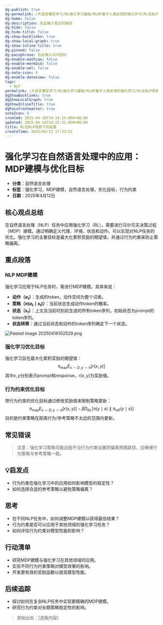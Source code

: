 ```yaml
---
dg-publish: true
dg-permalink: /大语言模型学习/RL强化学习基础/RLHF基于人类反馈的强化学习/RL在NLP场景下的拓展
dg-home: false
dg-description: 在此输入笔记的描述
dg-hide: false
dg-hide-title: false
dg-show-backlinks: true
dg-show-local-graph: true
dg-show-inline-title: true
dg-pinned: false
dg-passphrase: 在此输入访问密码
dg-enable-mathjax: false
dg-enable-mermaid: false
dg-enable-uml: false
dg-note-icon: 0
dg-enable-dataview: false
tags:
  - NLP
permalink: /大语言模型学习/RL强化学习基础/RLHF基于人类反馈的强化学习/RL在NLP场景下的拓展/
dgShowBacklinks: true
dgShowLocalGraph: true
dgShowInlineTitle: true
dgPassFrontmatter: true
noteIcon: 0
created: 2025-04-16T10:24:24.000+08:00
updated: 2025-04-16T10:25:32.000+08:00
title: RL在NLP场景下的拓展
createTime: 2025/05/13 17:33:52
---
```




# 强化学习在自然语言处理中的应用：MDP建模与优化目标
- **分类**：自然语言处理
- **标签**：强化学习，MDP建模，自然语言处理，优化目标，行为约束
- **日期**：2025年4月12日

## 核心观点总结
在自然语言处理（NLP）任务中应用强化学习（RL），需要进行马尔可夫决策过程（MDP）建模。通过明确定义代理、环境、状态和动作，可以实现对NLP任务的优化。强化学习的主要目标是最大化累积奖励的期望值，并通过行为约束来防止策略偏离。


## 重点段落

### NLP MDP建模
强化学习应用于NLP任务时，需进行MDP建模。具体来说：
- **动作（$a_t$）**：生成的token，动作空间为整个词表。
- **策略（$\pi(a_t \mid s_t)$）**：当前状态生成动作token的概率。
- **状态（$s_t$）**：上文及当前时刻前生成的所有token序列，初始状态为prompt的token序列。
- **状态转移**：通过当前状态和动作的token序列确定下一个状态。

![Pasted image 20250416102529.png](/img/user/%E9%99%84%E4%BB%B6/Pasted%20image%2020250416102529.png)


### 强化学习优化目标
强化学习旨在最大化累积奖励的期望值：
$$
\pi_{\max} E_{x \sim D, y \sim \pi} [r(x, y)]
$$
其中$x, y$分别表示prompt和response，$r(x, y)$为奖励值。


### 行为约束优化目标
带行为约束的优化目标通过修改奖励值来限制策略更新：
$$
\pi_{\max} E_{x \sim D, y \sim \pi} [r(x, y)] - \beta D_{KL}[\pi(y \mid x) \parallel \pi_{\text{ref}}(y \mid x)]
$$
目的是约束策略在距离行为/参考策略不太远的范围内更新。


## 常见错误
> 注意：强化学习策略可能会因不当行为约束设置而偏离预期路径，应确保行为策略与参考策略一致。


## 💡启发点
- 行为约束在强化学习中的应用如何影响模型的稳定性？
- 如何选择合适的参考策略以避免策略偏离？


## 思考
- 在不同NLP任务中，如何调整MDP建模以获得最佳结果？
- 行为约束是否可以应用于其他领域的强化学习任务？
- 如何评估行为约束对模型性能的影响？


## 行动清单
- 研究MDP建模与强化学习在其他领域的应用。
- 实验不同行为约束策略对模型效果的影响。
- 开发更有效的奖励函数以提高模型性能。


## 后续追踪
- 探讨如何在复杂NLP任务中实现更精确的MDP建模。
- 研究行为约束对长期策略稳定性的影响。

> 原始出处：[选取内容]
